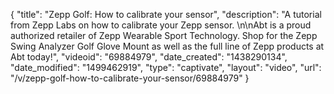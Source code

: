 {
    "title": "Zepp Golf: How to calibrate your sensor",
    "description": "A tutorial from Zepp Labs on how to calibrate your Zepp sensor. \n\nAbt is a proud authorized retailer of Zepp Wearable Sport Technology. Shop for the Zepp Swing Analyzer Golf Glove Mount as well as the full line of Zepp products at Abt today!",
    "videoid": "69884979",
    "date_created": "1438290134",
    "date_modified": "1499462919",
    "type": "captivate",
    "layout": "video",
    "url": "\/v\/zepp-golf-how-to-calibrate-your-sensor\/69884979"
}